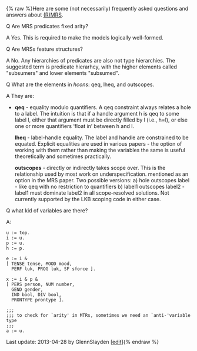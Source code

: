 {% raw %}Here are some (not necessarily) frequently asked questions and answers
about [(R)MRS](https://delph-in.github.io/docs/tools/RmrsTop).

Q Are MRS predicates fixed arity?

A Yes. This is required to make the models logically well-formed.

Q Are MRSs feature structures?

A No. Any hierarchies of predicates are also not type hierarchies. The
suggested term is predicate hierarhcy, with the higher elements called
"subsumers" and lower elements "subsumed".

Q What are the elements in *hcons*: qeq, lheq, and outscopes.

A They are:

- **qeq** - equality modulo quantifiers. A qeq constraint always
relates a hole to a label. The intuition is that if a handle
argument h is qeq to some label l, either that argument must be
directly filled by l (i.e., h=l), or else one or more quantifiers
‘float in’ between h and l.
  
  **lheq** - label-handle equality. The label and handle are
constrained to be equated. Explicit equalities are used in various
papers - the option of working with them rather than making the
variables the same is useful theoretically and sometimes
practically.
  
  **outscopes** - directly or indirectly takes scope over. This is the
relationship used by most work on underspecification. mentioned as
an option in the MRS paper. Two possible versions: a) hole outscopes
label - like qeq with no restriction to quantifiers b) label1
outscopes label2 - label1 must dominate label2 in all scope-resolved
solutions. Not currently supported by the LKB scoping code in either
case.

Q what kid of variables are there?

A:

    u := top.
    i := u.
    p := u.
    h := p.
    
    e := i & 
    [ TENSE tense, MOOD mood, 
      PERF luk, PROG luk, SF sforce ].
    
    x := i & p & 
    [ PERS person, NUM number,
      GEND gender, 
      IND bool, DIV bool,
      PRONTYPE prontype ].
    
    ;;;
    ;;; to check for `arity' in MTRs, sometimes we need an `anti-'variable type
    ;;;
    a := u.

Last update: 2013-04-28 by GlennSlayden [[edit](https://github.com/delph-in/docs/wiki/RmrsFaq/_edit)]{% endraw %}